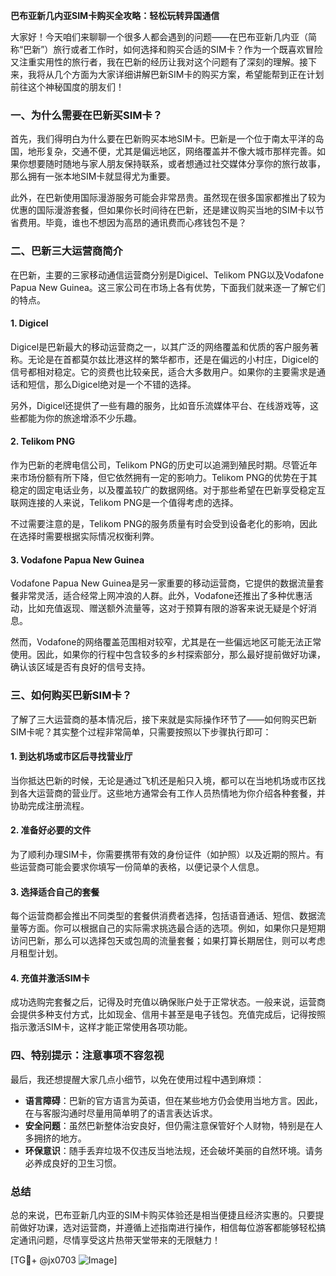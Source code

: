 **巴布亚新几内亚SIM卡购买全攻略：轻松玩转异国通信**

大家好！今天咱们来聊聊一个很多人都会遇到的问题——在巴布亚新几内亚（简称“巴新”）旅行或者工作时，如何选择和购买合适的SIM卡？作为一个既喜欢冒险又注重实用性的旅行者，我在巴新的经历让我对这个问题有了深刻的理解。接下来，我将从几个方面为大家详细讲解巴新SIM卡的购买方案，希望能帮到正在计划前往这个神秘国度的朋友们！

### 一、为什么需要在巴新买SIM卡？

首先，我们得明白为什么要在巴新购买本地SIM卡。巴新是一个位于南太平洋的岛国，地形复杂，交通不便，尤其是偏远地区，网络覆盖并不像大城市那样完善。如果你想要随时随地与家人朋友保持联系，或者想通过社交媒体分享你的旅行故事，那么拥有一张本地SIM卡就显得尤为重要。

此外，在巴新使用国际漫游服务可能会非常昂贵。虽然现在很多国家都推出了较为优惠的国际漫游套餐，但如果你长时间待在巴新，还是建议购买当地的SIM卡以节省费用。毕竟，谁也不想因为高昂的通讯费而心疼钱包不是？

### 二、巴新三大运营商简介

在巴新，主要的三家移动通信运营商分别是Digicel、Telikom PNG以及Vodafone Papua New Guinea。这三家公司在市场上各有优势，下面我们就来逐一了解它们的特点。

#### 1. Digicel
Digicel是巴新最大的移动运营商之一，以其广泛的网络覆盖和优质的客户服务著称。无论是在首都莫尔兹比港这样的繁华都市，还是在偏远的小村庄，Digicel的信号都相对稳定。它的资费也比较亲民，适合大多数用户。如果你的主要需求是通话和短信，那么Digicel绝对是一个不错的选择。

另外，Digicel还提供了一些有趣的服务，比如音乐流媒体平台、在线游戏等，这些都能为你的旅途增添不少乐趣。

#### 2. Telikom PNG
作为巴新的老牌电信公司，Telikom PNG的历史可以追溯到殖民时期。尽管近年来市场份额有所下降，但它依然拥有一定的影响力。Telikom PNG的优势在于其稳定的固定电话业务，以及覆盖较广的数据网络。对于那些希望在巴新享受稳定互联网连接的人来说，Telikom PNG是一个值得考虑的选择。

不过需要注意的是，Telikom PNG的服务质量有时会受到设备老化的影响，因此在选择时需要根据实际情况权衡利弊。

#### 3. Vodafone Papua New Guinea
Vodafone Papua New Guinea是另一家重要的移动运营商，它提供的数据流量套餐非常灵活，适合经常上网冲浪的人群。此外，Vodafone还推出了多种优惠活动，比如充值返现、赠送额外流量等，这对于预算有限的游客来说无疑是个好消息。

然而，Vodafone的网络覆盖范围相对较窄，尤其是在一些偏远地区可能无法正常使用。因此，如果你的行程中包含较多的乡村探索部分，那么最好提前做好功课，确认该区域是否有良好的信号支持。

### 三、如何购买巴新SIM卡？

了解了三大运营商的基本情况后，接下来就是实际操作环节了——如何购买巴新SIM卡呢？其实整个过程非常简单，只需要按照以下步骤执行即可：

#### 1. 到达机场或市区后寻找营业厅
当你抵达巴新的时候，无论是通过飞机还是船只入境，都可以在当地机场或市区找到各大运营商的营业厅。这些地方通常会有工作人员热情地为你介绍各种套餐，并协助完成注册流程。

#### 2. 准备好必要的文件
为了顺利办理SIM卡，你需要携带有效的身份证件（如护照）以及近期的照片。有些运营商可能会要求你填写一份简单的表格，以便记录个人信息。

#### 3. 选择适合自己的套餐
每个运营商都会推出不同类型的套餐供消费者选择，包括语音通话、短信、数据流量等方面。你可以根据自己的实际需求挑选最合适的选项。例如，如果你只是短期访问巴新，那么可以选择包天或包周的流量套餐；如果打算长期居住，则可以考虑月租型计划。

#### 4. 充值并激活SIM卡
成功选购完套餐之后，记得及时充值以确保账户处于正常状态。一般来说，运营商会提供多种支付方式，比如现金、信用卡甚至是电子钱包。充值完成后，记得按照指示激活SIM卡，这样才能正常使用各项功能。

### 四、特别提示：注意事项不容忽视

最后，我还想提醒大家几点小细节，以免在使用过程中遇到麻烦：
- **语言障碍**：巴新的官方语言为英语，但在某些地方仍会使用当地方言。因此，在与客服沟通时尽量用简单明了的语言表达诉求。
- **安全问题**：虽然巴新整体治安良好，但仍需注意保管好个人财物，特别是在人多拥挤的地方。
- **环保意识**：随手丢弃垃圾不仅违反当地法规，还会破坏美丽的自然环境。请务必养成良好的卫生习惯。

### 总结

总的来说，巴布亚新几内亚的SIM卡购买体验还是相当便捷且经济实惠的。只要提前做好功课，选对运营商，并遵循上述指南进行操作，相信每位游客都能够轻松搞定通讯问题，尽情享受这片热带天堂带来的无限魅力！

[TG💪+ @jx0703 ![Image](https://github.com/user-attachments/assets/dbca1d08-cadb-493c-b0ec-ad6f7a83f270)]